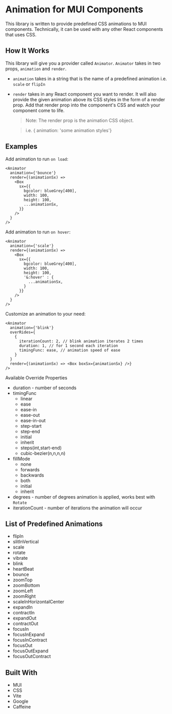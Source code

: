 # Animation for MUI Components

This library is written to provide predefined CSS animations to MUI components.
Technically, it can be used with any other React components that uses CSS.

## How It Works

This library will give you a provider called `Animator`. `Animator` takes in two props, `animation` and `render`.

- `animation` takes in a string that is the name of a predefined animation i.e. `scale` or `flipIn`
- `render` takes in any React component you want to render. It will also provide the given animation above its CSS styles in the form of a render prop. Add that render prop into the component's CSS and watch your component come to life.

  > Note: The render prop is the animation CSS object.

  > i.e. { animation: 'some animation styles'}

<!-- TODO: write the readme : how to, documentation -->

## Examples

Add animation to run `on load`:

```
<Animator
  animation={'bounce'}
  render={(animationSx) =>
    <Box
      sx={{
        bgcolor: blueGrey[400],
        width: 100,
        height: 100,
        ...animationSx,
      }}
    />
  }
/>
```

Add animation to run `on hover`:

```
<Animator
  animation={'scale'}
  render={(animationSx) =>
    <Box
      sx={{
        bgcolor: blueGrey[400],
        width: 100,
        height: 100,
        '&:hover' : {
          ...animationSx,
        }
      }}
    />
  }
/>
```

Customize an animation to your need:

```
<Animator
  animation={'blink'}
  overRides={
    {
      iterationCount: 2, // blink animation iterates 2 times
      duration: 1, // for 1 second each iteration
      timingFunc: ease, // animation speed of ease
    }
  }
  render={(animationSx) => <Box boxSx={animationSx} />}
/>
```

Available Override Properties

- duration - number of seconds
- timingFunc
  - linear
  - ease
  - ease-in
  - ease-out
  - ease-in-out
  - step-start
  - step-end
  - initial
  - inherit
  - steps(int,start-end)
  - cubic-bezier(n,n,n,n)
- fillMode
  - none
  - forwards
  - backwards
  - both
  - initial
  - inherit
- degrees - number of degrees animation is applied, works best with `Rotate`
- iterationCount - number of iterations the animation will occur

## List of Predefined Animations

- flipIn
- slitInVertical
- scale
- rotate
- vibrate
- blink
- heartBeat
- bounce
- zoomTop
- zoomBottom
- zoomLeft
- zoomRight
- scaleInHorizontalCenter
- expandIn
- contractIn
- expandOut
- contractOut
- focusIn
- focusInExpand
- focusInContract
- focusOut
- focusOutExpand
- focusOutContract

## Built With

- MUI
- CSS
- Vite
- Google
- Caffeine

<!-- TODO: add ts types to everything -->
<!-- TODO: add index exports -->
<!-- // NOTE: speedometer number rotation for loading -->
